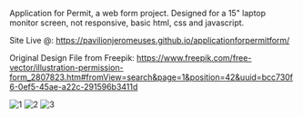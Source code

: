Application for Permit, a web form project. Designed for a 15" laptop monitor screen, not responsive, basic html, css and javascript.

Site Live @: https://pavilionjeromeuses.github.io/applicationforpermitform/

Original Design File from Freepik: https://www.freepik.com/free-vector/illustration-permission-form_2807823.htm#fromView=search&page=1&position=42&uuid=bcc730f6-0ef5-45ae-a22c-291596b3411d

![1](https://github.com/pavilionjeromeuses/applicationforpermitform/assets/155218546/aea8701d-f30c-478d-a7b4-dadc20c3bb2f)
![2](https://github.com/pavilionjeromeuses/applicationforpermitform/assets/155218546/101d4e87-1ab2-48b2-9bcc-039848555a7b)
![3](https://github.com/pavilionjeromeuses/applicationforpermitform/assets/155218546/b77812e5-2695-4664-bf0f-3d0187e81cd6)
